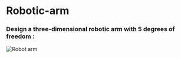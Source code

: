 # Robotic-arm
### Design a three-dimensional robotic arm with 5 degrees of freedom :
![Robot arm](https://github.com/user-attachments/assets/627797f3-8386-4322-847d-8e2da98ae2eb)
